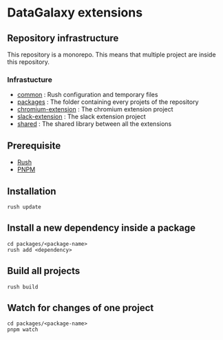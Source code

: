 # DataGalaxy extensions

## Repository infrastructure

This repository is a monorepo.
This means that multiple project are inside this repository.

### Infrastucture

- [common](./common/) : Rush configuration and temporary files
- [packages](./packages/) : The folder containing every projets of the repository
- [chromium-extension](./packages/chromium-extension) : The chromium extension project
- [slack-extension](./packages/slack-extension) : The slack extension project
- [shared](./packages/shared) : The shared library between all the extensions

## Prerequisite

- [Rush](https://rushjs.io/)
- [PNPM](https://pnpm.io/)

## Installation

```
rush update
```

## Install a new dependency inside a package

```
cd packages/<package-name>
rush add <dependency>
```

## Build all projects

```
rush build
```

## Watch for changes of one project

```
cd packages/<package-name>
pnpm watch
```
